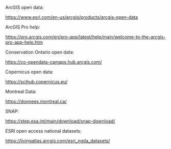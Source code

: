 ArcGIS open data:

https://www.esri.com/en-us/arcgis/products/arcgis-open-data

ArcGIS Pro help:

https://pro.arcgis.com/en/pro-app/latest/help/main/welcome-to-the-arcgis-pro-app-help.htm

Conservation Ontario open data:

https://co-opendata-camaps.hub.arcgis.com/

Copernicus open data:

https://scihub.copernicus.eu/

Montreal Data:

https://donnees.montreal.ca/

SNAP:

https://step.esa.int/main/download/snap-download/

ESRI open access national datasets:

https://livingatlas.arcgis.com/esri_ngda_datasets/


